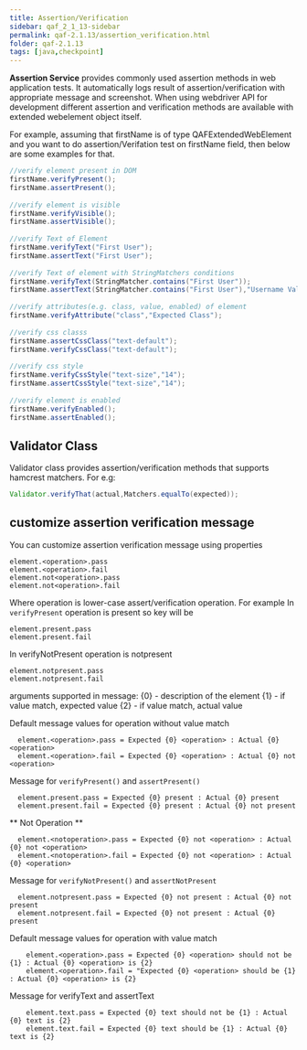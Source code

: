```yaml
---
title: Assertion/Verification
sidebar: qaf_2_1_13-sidebar
permalink: qaf-2.1.13/assertion_verification.html
folder: qaf-2.1.13
tags: [java,checkpoint]
---
```


**Assertion Service** provides commonly used assertion methods in web application tests. It automatically logs result of assertion/verification with appropriate message and screenshot. When using webdriver API for development different assertion and verification methods are available with extended webelement object itself.

For example, assuming that firstName is of type QAFExtendedWebElement and you want to do assertion/Verifation test on firstName field, then below are some examples for that.

```java
//verify element present in DOM
firstName.verifyPresent();
firstName.assertPresent();
  
//verify element is visible
firstName.verifyVisible();
firstName.assertVisible();
  
//verify Text of Element
firstName.verifyText("First User");
firstName.assertText("First User");
  
//verify Text of element with StringMatchers conditions
firstName.verifyText(StringMatcher.contains("First User"));
firstName.assertText(StringMatcher.contains("First User"),"Username Validation");
  
//verify attributes(e.g. class, value, enabled) of element
firstName.verifyAttribute("class","Expected Class");
  
//verify css classs
firstName.assertCssClass("text-default");
firstName.verifyCssClass("text-default");
  
//verify css style
firstName.verifyCssStyle("text-size","14");
firstName.assertCssStyle("text-size","14");
  
//verify element is enabled
firstName.verifyEnabled();
firstName.assertEnabled();
```

## Validator Class

Validator class provides assertion/verification methods that supports hamcrest matchers.
For e.g:

```java
Validator.verifyThat(actual,Matchers.equalTo(expected));
```

## customize assertion verification message

You can customize assertion verification message using properties

```
element.<operation>.pass
element.<operation>.fail
element.not<operation>.pass
element.not<operation>.fail

```
Where operation is lower-case assert/verification operation. For example
In `verifyPresent` operation is present so key will be

```
element.present.pass
element.present.fail
```

In verifyNotPresent operation is  notpresent

```
element.notpresent.pass
element.notpresent.fail
```
arguments supported in message:
	{0} - description of the element
	{1} - if value match, expected value
	{2} - if value match, actual value

Default message values for operation without value match

```
  element.<operation>.pass = Expected {0} <operation> : Actual {0} <operation>
  element.<operation>.fail = Expected {0} <operation> : Actual {0} not <operation>
```

Message for `verifyPresent()` and `assertPresent()`

```
  element.present.pass = Expected {0} present : Actual {0} present
  element.present.fail = Expected {0} present : Actual {0} not present
```

** Not Operation **

```
  element.<notoperation>.pass = Expected {0} not <operation> : Actual {0} not <operation>
  element.<notoperation>.fail = Expected {0} not <operation> : Actual {0} <operation>
```

Message for `verifyNotPresent()` and `assertNotPresent`

```
  element.notpresent.pass = Expected {0} not present : Actual {0} not present
  element.notpresent.fail = Expected {0} not present : Actual {0} present
```


Default message values for operation with value match

```
	element.<operation>.pass = Expected {0} <operation> should not be {1} : Actual {0} <operation> is {2}
	element.<operation>.fail = "Expected {0} <operation> should be {1} : Actual {0} <operation> is {2}
```
Message for verifyText and assertText

```
	element.text.pass = Expected {0} text should not be {1} : Actual {0} text is {2}
	element.text.fail = Expected {0} text should be {1} : Actual {0} text is {2}
```